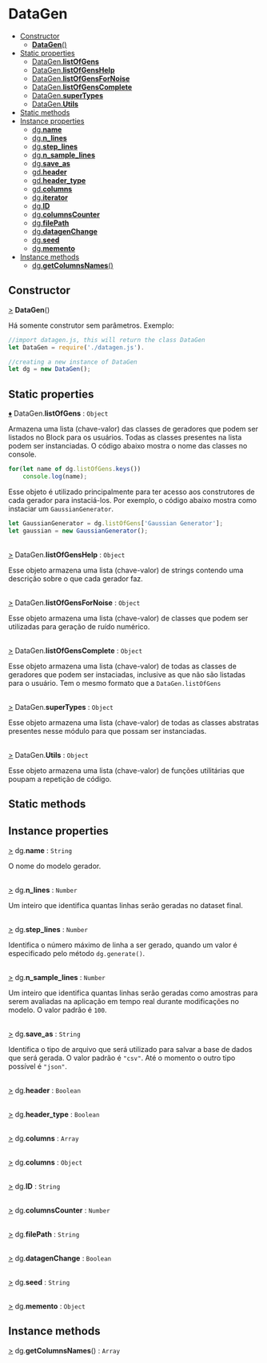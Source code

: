 
# DataGen

- [Constructor](#constructor)
  - [**DataGen**()](#datagen-cons)
- [Static properties](#static-properties)
  - [DataGen.**listOfGens**](#DataGen.listOfGens)
  - [DataGen.**listOfGensHelp**](#DataGen.listOfGensHelp)
  - [DataGen.**listOfGensForNoise**](#DataGen.listOfGensForNoise)
  - [DataGen.**listOfGensComplete**](#DataGen.listOfGensComplete)
  - [DataGen.**superTypes**](#DataGen.superTypes)
  - [DataGen.**Utils**](#DataGen.Utils)
- [Static methods](#static-methods)
- [Instance properties](#instance-properties)
  - [dg.**name**](#dg.name)
  - [dg.**n_lines**](#dg.n_lines)
  - [dg.**step_lines**](#dg.step_lines)
  - [dg.**n_sample_lines**](#dg.n_sample_lines)
  - [dg.**save_as**](#dg.save_as)
  - [gd.**header**](#gd.header)
  - [gd.**header_type**](#gd.header_type)
  - [gd.**columns**](#gd.columns)
  - [dg.**iterator**](#gd.iterator)
  - [dg.**ID**](#gd.ID)
  - [dg.**columnsCounter**](#gd.columnsCounter)
  - [dg.**filePath**](#gd.filePath)
  - [dg.**datagenChange**](#gd.datagenChange)
  - [dg.**seed**](#gd.seed)
  - [dg.**memento**](#gd.memento)
- [Instance methods](#instance-methods)
  - [dg.**getColumnsNames**()](#dg.getColumnsNames)

## Constructor

<a href="#DataGen-cons" name="DataGen-cons">></a> **DataGen**()

Há somente construtor sem parâmetros. Exemplo:

```javascript
//import datagen.js, this will return the class DataGen
let DataGen = require('./datagen.js').

//creating a new instance of DataGen
let dg = new DataGen();
```

## Static properties

<a href='#DataGen.listOfGens' name='DataGen.listOfGens'>&diams;</a> DataGen.**listOfGens** : `Object`

Armazena uma lista (chave-valor) das classes de geradores que podem ser listados no Block para os usuários. Todas as classes presentes na lista podem ser instanciadas. O código abaixo mostra o nome das classes no console.

```javascript
for(let name of dg.listOfGens.keys())
    console.log(name);
```

Esse objeto é utilizado principalmente para ter acesso aos construtores de cada gerador para instaciá-los. Por exemplo, o código abaixo mostra como instaciar um `GaussianGenerator`.

```javascript
let GaussianGenerator = dg.listOfGens['Gaussian Generator'];
let gaussian = new GaussianGenerator();
```

<br><a href='#DataGen.listOfGensHelp' name='DataGen.listOfGensHelp'>></a> DataGen.**listOfGensHelp** : `Object`

Esse objeto armazena uma lista (chave-valor) de strings contendo uma descrição sobre o que cada gerador faz.

<br><a href='#DataGen.listOfGensForNoise' name='DataGen.listOfGensForNoise'>></a> DataGen.**listOfGensForNoise** : `Object`

Esse objeto armazena uma lista (chave-valor) de classes que podem ser utilizadas para geração de ruído numérico.

<br><a href='#DataGen.listOfGensComplete' name='DataGen.listOfGensComplete'>></a> DataGen.**listOfGensComplete** : `Object`

Esse objeto armazena uma lista (chave-valor) de todas as classes de geradores que podem ser instaciadas, inclusive as que não são listadas para o usuário. Tem o mesmo formato que a `DataGen.listOfGens`

<br><a href='#DataGen.superTypes' name='DataGen.superTypes'>></a> DataGen.**superTypes** : `Object`

Esse objeto armazena uma lista (chave-valor) de todas as classes abstratas presentes nesse módulo para que possam ser instanciadas.

<br><a href='#DataGen.Utils' name='DataGen.Utils'>></a> DataGen.**Utils** : `Object`

Esse objeto armazena uma lista (chave-valor) de funções utilitárias que poupam a repetição de código.

## Static methods

## Instance properties

<a href='#dg.name' name='dg.name'>></a> dg.**name** : `String`

O nome do modelo gerador.

<br><a href='#dg.n_lines' name='dg.n_lines'>></a> dg.**n_lines** : `Number`

Um inteiro que identifica quantas linhas serão geradas no dataset final.

<br><a href='#dg.step_lines' name='dg.step_lines'>></a> dg.**step_lines** : `Number`

Identifica o número máximo de linha a ser gerado, quando um valor é especificado pelo método `dg.generate()`.

<br><a href='#dg.n_sample_lines' name='dg.n_sample_lines'>></a> dg.**n_sample_lines** : `Number`

Um inteiro que identifica quantas linhas serão geradas como amostras para serem avaliadas na aplicação em tempo real durante modificações no modelo. O valor padrão é `100`.

<br><a href='#dg.save_as' name='dg.save_as'>></a> dg.**save_as** : `String`

Identifica o tipo de arquivo que será utilizado para salvar a base de dados que será gerada. O valor padrão é `"csv"`. Até o momento o outro tipo possível é `"json"`.

<br><a href='#gd.header' name='dg.header'>></a> dg.**header** : `Boolean`

<br><a href='#gd.header_type' name='dg.header_type'>></a> dg.**header_type** : `Boolean`

<br><a href='#gd.columns' name='dg.columns'>></a> dg.**columns** : `Array`

<br><a href='#gd.iterator' name='dg.iterator'>></a> dg.**columns** : `Object`

<br><a href='#gd.ID' name='dg.ID'>></a> dg.**ID** : `String`

<br><a href='#gd.columnsCounter' name='dg.columnsCounter'>></a> dg.**columnsCounter** : `Number`

<br><a href='#gd.filePath' name='dg.filePath'>></a> dg.**filePath** : `String`

<br><a href='#gd.datagenChange' name='dg.datagenChange'>></a> dg.**datagenChange** : `Boolean`

<br><a href='#gd.seed' name='dg.seed'>></a> dg.**seed** : `String`

<br><a href='#gd.memento' name='dg.memento'>></a> dg.**memento** : `Object`

## Instance methods

<a href="#dg.getColumnsNames" name='dg.getColumnsNames'>></a> dg.**getColumnsNames**() : `Array`


